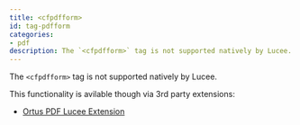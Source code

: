 ```yaml
---
title: <cfpdfform>
id: tag-pdfform
categories:
- pdf
description: The `<cfpdfform>` tag is not supported natively by Lucee.
---
```


The `<cfpdfform>` tag is not supported natively by Lucee.

This functionality is avilable though via 3rd party extensions:
* [Ortus PDF Lucee Extension](https://www.ortussolutions.com/products/ortuspdf)
